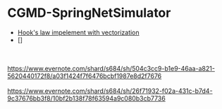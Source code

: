 # CGMD-SpringNetSimulator

- [Hook's law impelement with vectorization](https://www.evernote.com/shard/s684/sh/e64c16dd-3885-4f57-abc7-11ce2e81ecc7/8b18f685cd0cda006db347455ce6fcaf)
- []



 \
\
https://www.evernote.com/shard/s684/sh/504c3cc9-b1e9-46aa-a821-5620440172f8/a03f1424f7f6476bcbf1987e8d2f7676 \
\
https://www.evernote.com/shard/s684/sh/26f71932-f02a-431c-b7d4-9c37676bb3f8/10bf2b138f78f63594a9c080b3cb7736
